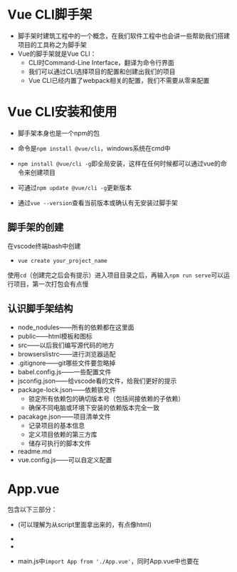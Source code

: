 # Vue CLI脚手架

- 脚手架时建筑工程中的一个概念，在我们软件工程中也会讲一些帮助我们搭建项目的工具称之为脚手架
- Vue的脚手架就是Vue CLI：
  - CLI时Command-Line Interface，翻译为命令行界面
  - 我们可以通过CLI选择项目的配置和创建出我们的项目
  - Vue CLI已经内置了webpack相关的配置，我们不需要从零来配置



# Vue CLI安装和使用

- 脚手架本身也是一个npm的包
- 命令是`npm install @vue/cli`，windows系统在cmd中
- `npm install @vue/cli -g`即全局安装，这样在任何时候都可以通过vue的命令来创建项目

- 可通过`npm update @vue/cli -g`更新版本
- 通过`vue --version`查看当前版本或确认有无安装过脚手架



## 脚手架的创建

在vscode终端bash中创建

- `vue create your_project_name`

使用`cd`（创建完之后会有提示）进入项目目录之后，再输入`npm run serve`可以运行项目，第一次打包会有点慢



## 认识脚手架结构

- node_nodules——所有的依赖都在这里面
- public——html模板和图标
- src——以后我们编写源代码的地方
- browserslistrc——进行浏览器适配
- .gitignore——git哪些文件要忽略掉
- babel.config.js——一些配置文件
- jsconfig.json——给vscode看的文件，给我们更好的提示
- package-lock.json——依赖锁文件
  - 锁定所有依赖包的确切版本号（包括间接依赖的子依赖）
  - 确保不同电脑或环境下安装的依赖版本完全一致
- pacakage.json——项目清单文件
  - 记录项目的基本信息
  - 定义项目依赖的第三方库
  - 储存可执行的脚本文件
- readme.md
- vue.config.js——可以自定义配置





# App.vue

包含以下三部分：

- <template></template> (可以理解为从script里面拿出来的，有点像html)

- <script></script>

- <style></style>



- main.js中`import App from './App.vue'`，同时App.vue中也要在<script>里面的对象前面`export default`

一个App.vue文件的样例（计数器）：

```javascript
<template>
  <h2>当前计数：{{ counter }}</h2>
  <button @click="increment">+1</button>
  <button @click="decrement">-1</button>
</template>

<script>
export default {
    data() {
      return {
        counter: 0
      }
    },

    methods: {
      increment() {
        this.counter++
      },
      decrement() {
        this.counter--
      }
    }
  }
</script>

<style>
button {
  margin-right: 20px;
}
</style>

```



- 当引入其他.vue文件组件时，需要注意在main.js文件内进行注册
  - 先import
  - 在app.component("组件名字", 组件)（全局注册）
- 或者局部注册：
  - 在它的上一级.vue组件中的script引入它
  - 然后在option api中添加components，注册它





## jsconfig.json文件的作用

- 可以在paths里面配置路径的提示
- 总之就是一个可以自定义提示的地方，给vscode看的，写代码更友好



# style自己的作用域

- 当在.vue文件里直接设置style的时候，它的作用域其实是全局的
- 要想避免对全局生效，需要加上**scoped**

```javascript
<style scoped></style>
```

这样便只会在当前文件生效，一般来说.vue文件的style都会这样加上